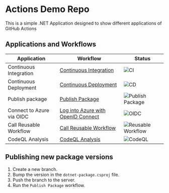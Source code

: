 # Actions Demo Repo

This is a simple .NET Application designed to show different applications of GitHub Actions

## Applications and Workflows

| Application               | Workflow                                                         | Status                                                                                                                         |
| ------------------------- | ---------------------------------------------------------------- | ------------------------------------------------------------------------------------------------------------------------------ |
| Continuous Integration    | [Continuous Integration](.github/workflows/ci.yml)               | ![CI](https://github.com/inspirational-impala-inc/dotnet-package/actions/workflows/ci.yml/badge.svg)                           |
| Continuous Deployment     | [Continuous Deployment](.github/workflows/cd.yml)                | ![CD](https://github.com/inspirational-impala-inc/dotnet-package/actions/workflows/cd.yml/badge.svg)                           |
| Publish package           | [Publish Package](.github/workflows/publish-package.yml)         | ![Publish Package](https://github.com/inspirational-impala-inc/dotnet-package/actions/workflows/publish-package.yml/badge.svg) |
| Connect to Azure via OIDC | [Log into Azure with OpenID Connect](.github/workflows/oidc.yml) | ![OIDC](https://github.com/inspirational-impala-inc/dotnet-package/actions/workflows/oidc.yml/badge.svg)                       |
| Call Reusable Workflow    | [Call Reusable Workflow](.github/workflows/call-reusable.yml)    | ![Reusable Workflow](https://github.com/inspirational-impala-inc/dotnet-package/actions/workflows/call-reusable.yml/badge.svg) |
| CodeQL Analysis           | [CodeQL Analysis](.github/workflows/codeql.yml)                  | ![CodeQL](https://github.com/inspirational-impala-inc/dotnet-package/actions/workflows/codeql.yml/badge.svg)                   |

## Publishing new package versions

1. Create a new branch.
2. Bump the version in the `dotnet-package.csproj` file.
3. Push the branch to the server.
4. Run the `Publish Package` workflow.
